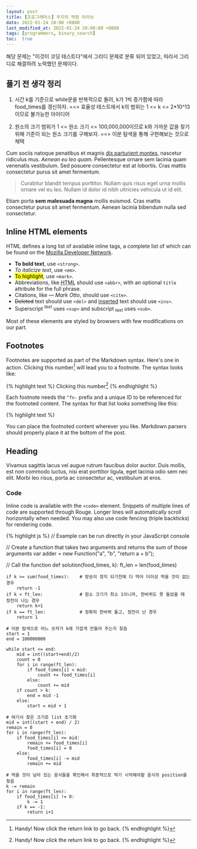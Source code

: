 ```yaml
---
layout: post
title: [프로그래머스] 무지의 먹방 라이브
date: 2022-01-24 20:00 +0800
last_modified_at: 2022-01-24 20:00:00 +0800
tags: [programmers, binary_search]
toc:  true
---
```

해당 문제는 "이것이 코딩 테스트다"에서 그리디 문제로 분류 되어 있었고, 따라서 그리디로 해결하려 노력했던 문제이다. 

## 풀기 전 생각 정리
1) 시간 k를 기준으로 while문을 반복적으로 돌려, k가 1씩 증가함에 따라 food_times를 갱신하자.
==> 효율성 테스트에서 k의 범위는 1 <= k <= 2*10^13 이므로 불가능한 아이디어

2) 원소의 크기 범위가 1 <= 원소 크기 <= 100,000,000이므로 k와 가까운 값을 찾기 위해 기준이 되는 원소 크기를 구해보자. 
==> 이분 탐색을 통해 구현해보는 것으로 채택 




Cum sociis natoque penatibus et magnis <a href="#">dis parturient montes</a>, nascetur ridiculus mus. *Aenean eu leo quam.* Pellentesque ornare sem lacinia quam venenatis vestibulum. Sed posuere consectetur est at lobortis. Cras mattis consectetur purus sit amet fermentum.

> Curabitur blandit tempus porttitor. Nullam quis risus eget urna mollis ornare vel eu leo. Nullam id dolor id nibh ultricies vehicula ut id elit.

Etiam porta **sem malesuada magna** mollis euismod. Cras mattis consectetur purus sit amet fermentum. Aenean lacinia bibendum nulla sed consectetur.

## Inline HTML elements

HTML defines a long list of available inline tags, a complete list of which can be found on the [Mozilla Developer Network](https://developer.mozilla.org/en-US/docs/Web/HTML/Element).

- **To bold text**, use `<strong>`.
- *To italicize text*, use `<em>`.
- <mark>To highlight</mark>, use `<mark>`.
- Abbreviations, like <abbr title="HyperText Markup Langage">HTML</abbr> should use `<abbr>`, with an optional `title` attribute for the full phrase.
- Citations, like <cite>&mdash; Mark Otto</cite>, should use `<cite>`.
- <del>Deleted</del> text should use `<del>` and <ins>inserted</ins> text should use `<ins>`.
- Superscript <sup>text</sup> uses `<sup>` and subscript <sub>text</sub> uses `<sub>`.

Most of these elements are styled by browsers with few modifications on our part.

## Footnotes

Footnotes are supported as part of the Markdown syntax. Here's one in action. Clicking this number[^fn-sample_footnote] will lead you to a footnote. The syntax looks like:

{% highlight text %}
Clicking this number[^fn-sample_footnote]
{% endhighlight %}

Each footnote needs the `^fn-` prefix and a unique ID to be referenced for the footnoted content. The syntax for that list looks something like this:

{% highlight text %}
[^fn-sample_footnote]: Handy! Now click the return link to go back.
{% endhighlight %}

You can place the footnoted content wherever you like. Markdown parsers should properly place it at the bottom of the post.

## Heading

Vivamus sagittis lacus vel augue rutrum faucibus dolor auctor. Duis mollis, est non commodo luctus, nisi erat porttitor ligula, eget lacinia odio sem nec elit. Morbi leo risus, porta ac consectetur ac, vestibulum at eros.

### Code

Inline code is available with the `<code>` element. Snippets of multiple lines of code are supported through Rouge. Longer lines will automatically scroll horizontally when needed. You may also use code fencing (triple backticks) for rendering code.

{% highlight js %}
// Example can be run directly in your JavaScript console

// Create a function that takes two arguments and returns the sum of those arguments
var adder = new Function("a", "b", "return a + b");

// Call the function
def solution(food_times, k):
    ft_len = len(food_times)

    if k >= sum(food_times):    # 방송이 정지 되기전에 다 먹어 더이상 먹을 것이 없는 경우
        return -1
    if k < ft_len:              # 원소 크기가 최소 1이니까, 한바퀴도 못 돌았을 때 정전이 나는 경우
        return k+1
    if k == ft_len:             # 정확히 한바퀴 돌고, 정전이 난 경우
        return 1

    # 이분 탐색으로 어느 숫자가 k에 가깝게 만들어 주는지 찾음
    start = 1
    end = 100000000

    while start <= end:
        mid = int((start+end)/2)
        count = 0
        for i in range(ft_len):
            if food_times[i] < mid:
                count += food_times[i]
            else:
                count += mid
        if count > k:
            end = mid -1
        else:
            start = mid + 1

    # 여기서 찾은 크기로 list 초기화
    mid = int((start + end) / 2)
    remain = 0
    for i in range(ft_len):
        if food_times[i] <= mid:
            remain += food_times[i]
            food_times[i] = 0
        else:
            food_times[i] -= mid
            remain += mid

    # 먹을 것이 남아 있는 음식들을 확인해서 최종적으로 먹기 시작해야할 음식의 position을 찾음
    k -= remain
    for i in range(ft_len):
        if food_times[i] != 0:
            k -= 1
        if k == -1:
            return i+1

